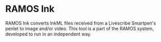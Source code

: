 # RAMOS Ink
RAMOS Ink converts InkML files received from a Livescribe Smartpen's penlet to image and/or video. This tool is a part of the RAMOS system, developed to run in an independent way.
